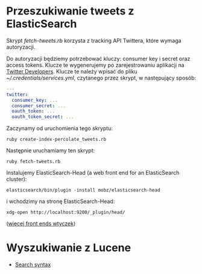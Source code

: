 # Przeszukiwanie tweets z ElasticSearch

Skrypt *fetch-tweets.rb* korzysta z
tracking API
Twittera, które wymaga autoryzacji.

Do autoryzacji będziemy potrzebować kluczy: consumer key i secret oraz access tokens.
Klucze te wygenerujemy po zarejestrowaniu aplikacji na
[Twitter Developers](https://dev.twitter.com/apps).
Klucze te należy wpisać do pliku *~/.credentials/services.yml*,
czytanego przez skrypt, w następujący sposób:

```yaml
---
twitter:
  consumer_key: ...
  consumer_secret: ...
  oauth_token: ...
  oauth_token_secret: ...
```

Zaczynamy od uruchomienia tego skryptu:

    ruby create-index-percolate_tweets.rb

Następnie uruchamiamy ten skrypt:

    ruby fetch-tweets.rb

Instalujemy ElasticSearch-Head (a web front end for an ElasticSearch cluster):

    elasticsearch/bin/plugin -install mobz/elasticsearch-head

i wchodzimy na stronę ElasticSearch-Head:

    xdg-open http://localhost:9200/_plugin/head/

([więcej front ends wtyczek](http://www.elasticsearch.org/guide/appendix/clients.html))


# Wyszukiwanie z Lucene

* [Search syntax](http://lucene.apache.org/core/old_versioned_docs/versions/2_9_1/queryparsersyntax.html)
